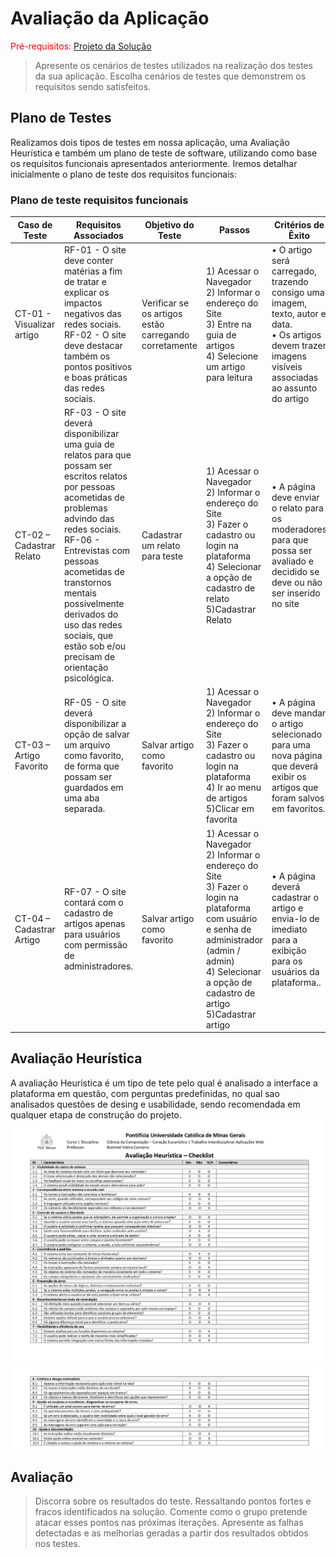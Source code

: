 # Avaliação da Aplicação

<span style="color:red">Pré-requisitos: <a href="6-Implementação.md"> Projeto da Solução</a></span>


> Apresente os cenários de testes utilizados na realização dos testes da
> sua aplicação. Escolha cenários de testes que demonstrem os requisitos
> sendo satisfeitos.

## Plano de Testes

 Realizamos dois tipos de testes em nossa aplicação, uma Avaliação Heurística e também um plano
 de teste de software, utilizando como base os requisitos funcionais apresentados anteriormente. 
 Iremos detalhar inicialmente o plano de teste dos requisitos funcionais:
  ### Plano de teste requisitos funcionais
|Caso de Teste    | Requisitos Associados  | Objetivo do Teste | Passos | Critérios de Êxito|
|-----------------|------------------------|-------------------|--------|-------------------|
|CT-01 - Visualizar artigo|RF-01 - O site deve conter matérias a fim de tratar e explicar os impactos negativos das redes sociais.<br>RF-02 - O site deve destacar também os pontos positivos e boas práticas das redes sociais.| Verificar se os artigos estão carregando corretamente | 1) Acessar o Navegador<br>2) Informar o endereço do Site<br>3) Entre na guia de artigos<br>4) Selecione um artigo para leitura |•	O artigo será carregado, trazendo consigo uma imagem, texto, autor e data.<br>•	Os artigos devem trazer imagens visíveis associadas ao assunto do artigo
|CT-02 – Cadastrar Relato|RF-03 - O site deverá disponibilizar uma guia de relatos para que possam ser escritos relatos por pessoas acometidas de problemas advindo das redes sociais.<br>RF-06 - Entrevistas com pessoas acometidas de transtornos mentais possivelmente derivados do uso das redes sociais, que estão sob e/ou precisam de orientação psicológica.| Cadastrar um relato para teste | 1) Acessar o Navegador<br>2) Informar o endereço do Site<br>3) Fazer o cadastro ou login na plataforma<br>4) Selecionar a opção de cadastro de relato<br>5)Cadastrar Relato |•	A página deve enviar o relato para os moderadores para que possa ser avaliado e decidido se deve ou não ser inserido no site
|CT-03 – Artigo Favorito|RF-05 - O site deverá disponibilizar a opção de salvar um arquivo como favorito, de forma que possam ser guardados em uma aba separada.| Salvar artigo como favorito | 1) Acessar o Navegador<br>2) Informar o endereço do Site<br>3) Fazer o cadastro ou login na plataforma<br>4) Ir ao menu de artigos <br>5)Clicar em favorita |•	A página deve mandar o artigo selecionado para uma nova página que deverá exibir os artigos que foram salvos em favoritos.
|CT-04 – Cadastrar Artigo|RF-07 - O site contará com o cadastro de artigos apenas para usuários com permissão de administradores.| Salvar artigo como favorito | 1) Acessar o Navegador<br>2) Informar o endereço do Site<br>3) Fazer o login na plataforma com usuário e senha de administrador (admin / admin)<br>4) Selecionar a opção de cadastro de artigo <br>5)Cadastrar artigo |•	A página deverá cadastrar o artigo e envia-lo de imediato para a exibição para os usuários da plataforma..


## Avaliação Heurística
 A avaliação Heurística é um tipo de tete pelo qual é  analisado a interface 
 a plataforma em questão, com perguntas predefinidas, no qual sao analisados
 questões de desing e usabilidade, sendo recomendada em qualquer etapa
 de construção do projeto.
![Heuristica 01](images/Heuristica_01.jpg)
![Heuristica 02](images/Heuristica_02.jpg)

## Avaliação

> Discorra sobre os resultados do teste. Ressaltando pontos fortes e
> fracos identificados na solução. Comente como o grupo pretende atacar
> esses pontos nas próximas iterações. Apresente as falhas detectadas e
> as melhorias geradas a partir dos resultados obtidos nos testes.
